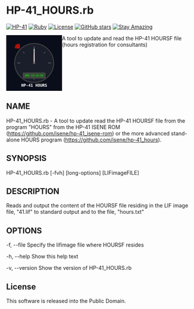 # HP-41_HOURS.rb

[![HP-41](https://img.shields.io/badge/HP--41-Calculator-orange)](https://en.wikipedia.org/wiki/HP-41C)
[![Ruby](https://img.shields.io/badge/Ruby-CC342D?style=flat&logo=ruby&logoColor=white)](https://www.ruby-lang.org/)
[![License](https://img.shields.io/badge/License-Public%20Domain-brightgreen.svg)](https://unlicense.org/)
[![GitHub stars](https://img.shields.io/github/stars/isene/HP-41_HOURS.rb.svg)](https://github.com/isene/HP-41_HOURS.rb/stargazers)
[![Stay Amazing](https://img.shields.io/badge/Stay-Amazing-blue.svg)](https://isene.org)

<img src="img/hp41hours_logo.svg" align="left" width="150" height="150"> A tool to update and read the HP-41 HOURSF file (hours registration for consultants)
<br clear="left"/>

## NAME
HP-41_HOURS.rb - A tool to update read the HP-41 HOURSF file from the program "HOURS" from the HP-41 ISENE ROM (https://github.com/isene/hp-41_isene-rom) or the more advanced stand-alone HOURS program (https://github.com/isene/hp-41_hours).

## SYNOPSIS
HP-41_HOURS.rb [-fvh] [long-options] [LIFimageFILE]

## DESCRIPTION
Reads and output the content of the HOURSF file residing in the LIF image file, "41.lif" to standard output and to the file, "hours.txt"

## OPTIONS
-f, --file	Specify the lifimage file where HOURSF resides

-h, --help Show this help text

-v, --version Show the version of HP-41_HOURS.rb

## License
This software is released into the Public Domain.

